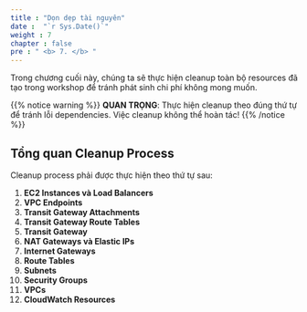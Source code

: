 ```yaml
---
title : "Dọn dẹp tài nguyên"
date :  "`r Sys.Date()`" 
weight : 7
chapter : false
pre : " <b> 7. </b> "
---
```


Trong chương cuối này, chúng ta sẽ thực hiện cleanup toàn bộ resources đã tạo trong workshop để tránh phát sinh chi phí không mong muốn.

{{% notice warning %}}
**QUAN TRỌNG**: Thực hiện cleanup theo đúng thứ tự để tránh lỗi dependencies. Việc cleanup không thể hoàn tác!
{{% /notice %}}

## Tổng quan Cleanup Process

Cleanup process phải được thực hiện theo thứ tự sau:

1. **EC2 Instances và Load Balancers**
2. **VPC Endpoints**
3. **Transit Gateway Attachments**
4. **Transit Gateway Route Tables**
5. **Transit Gateway**
6. **NAT Gateways và Elastic IPs**
7. **Internet Gateways**
8. **Route Tables**
9. **Subnets**
10. **Security Groups**
11. **VPCs**
12. **CloudWatch Resources**


